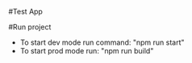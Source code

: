 #Test App

#Run project

- To start dev mode run command: "npm run start"
- To start prod mode run: "npm run build"

